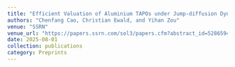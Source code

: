 ```yaml
---
title: "Efficient Valuation of Aluminium TAPOs under Jump-diffusion Dynamics with Stochastic Liquidity Risk"
authors: "Chenfang Cao, Christian Ewald, and Yihan Zou"
venue: "SSRN"
venue_url: "https://papers.ssrn.com/sol3/papers.cfm?abstract_id=5286594"
date: 2025-08-01
collection: publications
category: Preprints
---
```

